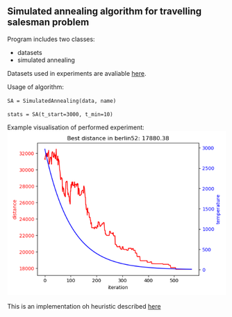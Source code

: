 ## Simulated annealing algorithm for travelling salesman problem

Program includes two classes:
* datasets
* simulated annealing

Datasets used in experiments are avaliable [here](https://wwwproxy.iwr.uni-heidelberg.de/groups/comopt/software/TSPLIB95/STSP.html).

Usage of algorithm:

`SA = SimulatedAnnealing(data, name)`

`stats = SA(t_start=3000, t_min=10)`

Example visualisation of performed experiment:
![experiment](example.png)

This is an implementation oh heuristic described [here](https://tdb0.wordpress.com/2010/12/03/symulowane-wyzarzanie/)
